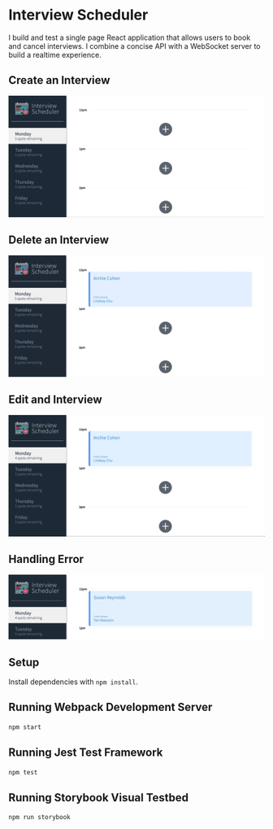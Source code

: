 # Interview Scheduler
 I build and test a single page React application that allows users to book and cancel interviews. I combine a concise API with a WebSocket server to build a realtime experience.

 ## Create an Interview
![Alt text](public/images/create.gif)

 ## Delete an Interview
![Alt text](public/images/delete1.gif)

## Edit and Interview
![Alt text](public/images/edit.gif)

## Handling Error
![Alt text](public/images/error-delete.gif)


## Setup

Install dependencies with `npm install`.

## Running Webpack Development Server

```sh
npm start
```

## Running Jest Test Framework

```sh
npm test
```

## Running Storybook Visual Testbed

```sh
npm run storybook
```
